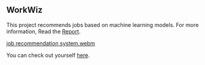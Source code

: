 ## WorkWiz

This project recommends jobs based on machine learning models. For more information, Read the [Report](https://drive.google.com/file/d/1-QF6RU9GJ1lXn1WTm4ziB8XE6d01aqqK/view?usp=sharing).

[job recommendation system.webm](https://github.com/user-attachments/assets/597fadea-f4b6-4010-9601-785c5180cc8f)

You can check out yourself [here](https://job-recommendation-system-ualgzyum95kvf3fpgjv6sr.streamlit.app/).
